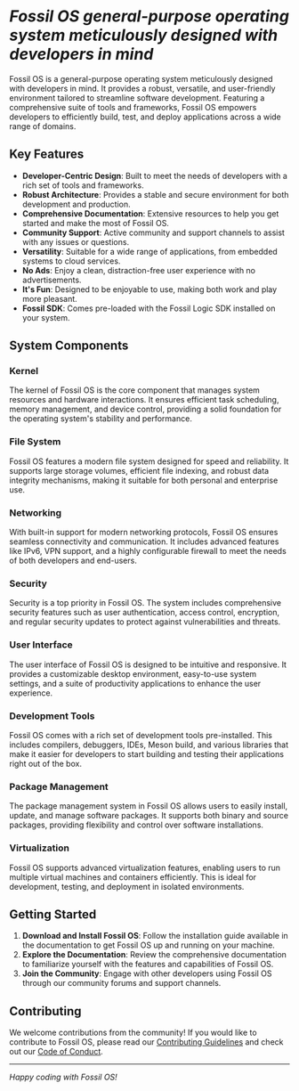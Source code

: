 # ***Fossil OS general-purpose operating system meticulously designed with developers in mind***

Fossil OS is a general-purpose operating system meticulously designed with developers in mind. It provides a robust, versatile, and user-friendly environment tailored to streamline software development. Featuring a comprehensive suite of tools and frameworks, Fossil OS empowers developers to efficiently build, test, and deploy applications across a wide range of domains.

## Key Features

- **Developer-Centric Design**: Built to meet the needs of developers with a rich set of tools and frameworks.
- **Robust Architecture**: Provides a stable and secure environment for both development and production.
- **Comprehensive Documentation**: Extensive resources to help you get started and make the most of Fossil OS.
- **Community Support**: Active community and support channels to assist with any issues or questions.
- **Versatility**: Suitable for a wide range of applications, from embedded systems to cloud services.
- **No Ads**: Enjoy a clean, distraction-free user experience with no advertisements.
- **It's Fun**: Designed to be enjoyable to use, making both work and play more pleasant.
- **Fossil SDK**: Comes pre-loaded with the Fossil Logic SDK installed on your system.

## System Components

### Kernel
The kernel of Fossil OS is the core component that manages system resources and hardware interactions. It ensures efficient task scheduling, memory management, and device control, providing a solid foundation for the operating system's stability and performance.

### File System
Fossil OS features a modern file system designed for speed and reliability. It supports large storage volumes, efficient file indexing, and robust data integrity mechanisms, making it suitable for both personal and enterprise use.

### Networking
With built-in support for modern networking protocols, Fossil OS ensures seamless connectivity and communication. It includes advanced features like IPv6, VPN support, and a highly configurable firewall to meet the needs of both developers and end-users.

### Security
Security is a top priority in Fossil OS. The system includes comprehensive security features such as user authentication, access control, encryption, and regular security updates to protect against vulnerabilities and threats.

### User Interface
The user interface of Fossil OS is designed to be intuitive and responsive. It provides a customizable desktop environment, easy-to-use system settings, and a suite of productivity applications to enhance the user experience.

### Development Tools
Fossil OS comes with a rich set of development tools pre-installed. This includes compilers, debuggers, IDEs, Meson build, and various libraries that make it easier for developers to start building and testing their applications right out of the box.

### Package Management
The package management system in Fossil OS allows users to easily install, update, and manage software packages. It supports both binary and source packages, providing flexibility and control over software installations.

### Virtualization
Fossil OS supports advanced virtualization features, enabling users to run multiple virtual machines and containers efficiently. This is ideal for development, testing, and deployment in isolated environments.

## Getting Started

1. **Download and Install Fossil OS**: Follow the installation guide available in the documentation to get Fossil OS up and running on your machine.
2. **Explore the Documentation**: Review the comprehensive documentation to familiarize yourself with the features and capabilities of Fossil OS.
3. **Join the Community**: Engage with other developers using Fossil OS through our community forums and support channels.

## Contributing

We welcome contributions from the community! If you would like to contribute to Fossil OS, please read our [Contributing Guidelines](CONTRIBUTING.md) and check out our [Code of Conduct](CODE_OF_CONDUCT.md).

---

*Happy coding with Fossil OS!*
